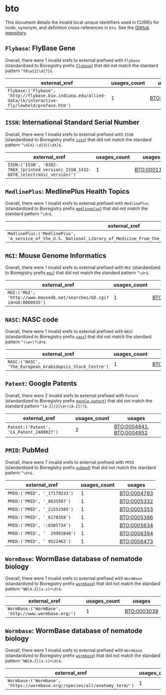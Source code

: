 # bto

This document details the invalid local unique identifiers used in CURIEs
for node, synonym, and definition cross-references in `bto`. See the [GitHub repository](https://github.com/BRENDA-Enzymes/BTO).


## `Flybase`: FlyBase Gene

Overall, there were 1 invalid
xrefs to external prefixed with `Flybase` (standardized to Bioregistry
prefix [`flybase`](https://bioregistry.io/flybase)) that
did not match the standard pattern `^FB\w{2}\d{7}$`.

| external_xref                                                                                              |   usages_count | usages                                                    |
|------------------------------------------------------------------------------------------------------------|----------------|-----------------------------------------------------------|
| `Flybase:('Flybase', 'http://flybase.bio.indiana.edu/allied-data/lk/interactive-fly/lewheld/preface.htm')` |              1 | [BTO:0001464](http://purl.obolibrary.org/obo/BTO_0001464) |

## `ISSN`: International Standard Serial Number

Overall, there were 1 invalid
xrefs to external prefixed with `ISSN` (standardized to Bioregistry
prefix [`issn`](https://bioregistry.io/issn)) that
did not match the standard pattern `^\d{4}-\d{3}[\dX]$`.

| external_xref                                                                      |   usages_count | usages                                                    |
|------------------------------------------------------------------------------------|----------------|-----------------------------------------------------------|
| `ISSN:('ISSN', '0302-766X_(printed_version)_ISSN_1432-0878_(electronic_version)')` |              1 | [BTO:0001198](http://purl.obolibrary.org/obo/BTO_0001198) |

## `MedlinePlus`: MedlinePlus Health Topics

Overall, there were 1 invalid
xrefs to external prefixed with `MedlinePlus` (standardized to Bioregistry
prefix [`medlineplus`](https://bioregistry.io/medlineplus)) that
did not match the standard pattern `^\d+$`.

| external_xref                                                                                                              |   usages_count | usages                                                    |
|----------------------------------------------------------------------------------------------------------------------------|----------------|-----------------------------------------------------------|
| `MedlinePlus:('MedlinePlus', 'A_service_of_the_U.S._National_Library_of_Medicine_From_the_National_Institutes_of_Health')` |              1 | [BTO:0005035](http://purl.obolibrary.org/obo/BTO_0005035) |

## `MGI`: Mouse Genome Informatics

Overall, there were 1 invalid
xrefs to external prefixed with `MGI` (standardized to Bioregistry
prefix [`mgi`](https://bioregistry.io/mgi)) that
did not match the standard pattern `^\d+$`.

| external_xref                                                         |   usages_count | usages                                                    |
|-----------------------------------------------------------------------|----------------|-----------------------------------------------------------|
| `MGI:('MGI', 'http://www.mousedb.net/searches/GO.cgi?id=GO:0060935')` |              1 | [BTO:0003093](http://purl.obolibrary.org/obo/BTO_0003093) |

## `NASC`: NASC code

Overall, there were 1 invalid
xrefs to external prefixed with `NASC` (standardized to Bioregistry
prefix [`nasc`](https://bioregistry.io/nasc)) that
did not match the standard pattern `^(\w+)?\d+$`.

| external_xref                                            |   usages_count | usages                                                    |
|----------------------------------------------------------|----------------|-----------------------------------------------------------|
| `NASC:('NASC', 'The_European_Arabidopsis_Stock_Centre')` |              1 | [BTO:0003086](http://purl.obolibrary.org/obo/BTO_0003086) |

## `Patent`: Google Patents

Overall, there were 2 invalid
xrefs to external prefixed with `Patent` (standardized to Bioregistry
prefix [`google.patent`](https://bioregistry.io/google.patent)) that
did not match the standard pattern `^[A-Z]{2}\d+([A-Z])?$`.

| external_xref                            |   usages_count | usages                                                                                                               |
|------------------------------------------|----------------|----------------------------------------------------------------------------------------------------------------------|
| `Patent:('Patent', 'CA_Patent_2469027')` |              2 | [BTO:0004841](http://purl.obolibrary.org/obo/BTO_0004841), [BTO:0004952](http://purl.obolibrary.org/obo/BTO_0004952) |

## `PMID`: PubMed

Overall, there were 7 invalid
xrefs to external prefixed with `PMID` (standardized to Bioregistry
prefix [`pubmed`](https://bioregistry.io/pubmed)) that
did not match the standard pattern `^\d+$`.

| external_xref                 |   usages_count | usages                                                    |
|-------------------------------|----------------|-----------------------------------------------------------|
| `PMID:('PMID', '_17179233')`  |              1 | [BTO:0004783](http://purl.obolibrary.org/obo/BTO_0004783) |
| `PMID:('PMID', '_8635507')`   |              1 | [BTO:0005332](http://purl.obolibrary.org/obo/BTO_0005332) |
| `PMID:('PMID', '_21552385')`  |              1 | [BTO:0005353](http://purl.obolibrary.org/obo/BTO_0005353) |
| `PMID:('PMID', '_6178358')`   |              1 | [BTO:0005386](http://purl.obolibrary.org/obo/BTO_0005386) |
| `PMID:('PMID', ':8305734')`   |              1 | [BTO:0005634](http://purl.obolibrary.org/obo/BTO_0005634) |
| `PMID:('PMID', '  29991048')` |              1 | [BTO:0006394](http://purl.obolibrary.org/obo/BTO_0006394) |
| `PMID:('PMID', ' 9522462')`   |              1 | [BTO:0006473](http://purl.obolibrary.org/obo/BTO_0006473) |

## `WormBase`: WormBase database of nematode biology

Overall, there were 1 invalid
xrefs to external prefixed with `WormBase` (standardized to Bioregistry
prefix [`wormbase`](https://bioregistry.io/wormbase)) that
did not match the standard pattern `^WB[A-Z][a-z]+\d+$`.

| external_xref                                       |   usages_count | usages                                                    |
|-----------------------------------------------------|----------------|-----------------------------------------------------------|
| `WormBase:('WormBase', 'http://www.wormbase.org/')` |              1 | [BTO:0003039](http://purl.obolibrary.org/obo/BTO_0003039) |

## `Wormbase`: WormBase database of nematode biology

Overall, there were 1 invalid
xrefs to external prefixed with `Wormbase` (standardized to Bioregistry
prefix [`wormbase`](https://bioregistry.io/wormbase)) that
did not match the standard pattern `^WB[A-Z][a-z]+\d+$`.

| external_xref                                                              |   usages_count | usages                                                    |
|----------------------------------------------------------------------------|----------------|-----------------------------------------------------------|
| `Wormbase:('Wormbase', 'https://wormbase.org//species/all/anatomy_term/')` |              1 | [BTO:0006342](http://purl.obolibrary.org/obo/BTO_0006342) |

